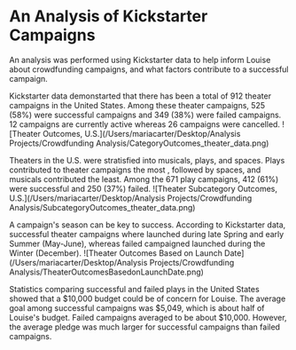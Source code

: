# An Analysis of Kickstarter Campaigns
An analysis was performed using Kickstarter data to help inform Louise about crowdfunding campaigns, and what factors contribute to a successful campaign. 

Kickstarter data demonstarted that there has been a total of 912 theater campaigns in the United States. Among these theater campaigns, 525 (58%) were successful campaigns and 349 (38%) were failed campaigns. 12 campaigns are currently active whereas 26 campaigns were cancelled. 
![Theater Outcomes, U.S.](/Users/mariacarter/Desktop/Analysis Projects/Crowdfunding Analysis/CategoryOutcomes_theater_data.png)

Theaters in the U.S. were stratisfied into musicals, plays, and spaces. Plays contributed to theater campaigns the most , followed by spaces, and musicals contributed the least. Among the 671 play campaigns, 412 (61%) were successful and 250 (37%) failed.
![Theater Subcategory Outcomes, U.S.](/Users/mariacarter/Desktop/Analysis Projects/Crowdfunding Analysis/SubcategoryOutcomes_theater_data.png)

A campaign's season can be key to success. According to Kickstarter data, successful theater campaigns where launched during late Spring and early Summer (May-June), whereas failed campaigned launched during the Winter (December).
![Theater Outcomes Based on Launch Date](/Users/mariacarter/Desktop/Analysis Projects/Crowdfunding Analysis/TheaterOutcomesBasedonLaunchDate.png)

Statistics comparing successful and failed plays in the United States showed that a $10,000 budget could be of concern for Louise. The average goal among successful campaigns was $5,049, which is about half of Louise's budget. Failed campaigns averaged to be about $10,000. However, the average pledge was much larger for successful campaigns than failed campaigns. 
